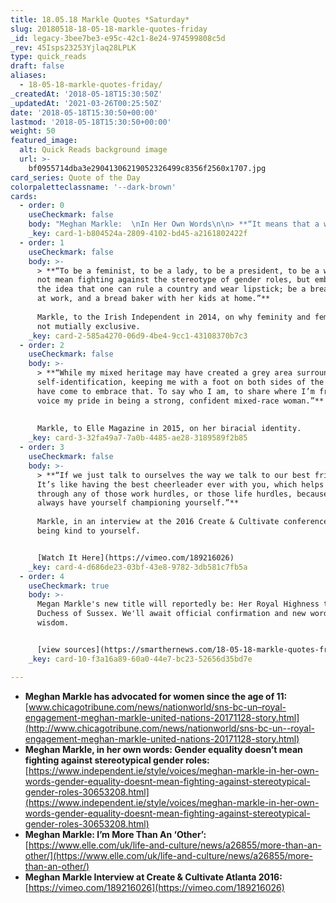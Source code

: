 ```yaml
---
title: 18.05.18 Markle Quotes *Saturday*
slug: 20180518-18-05-18-markle-quotes-friday
_id: legacy-3bee7be3-e95c-42c1-8e24-974599808c5d
_rev: 45Isps23253Yjlaq28LPLK
type: quick_reads
draft: false
aliases:
  - 18-05-18-markle-quotes-friday/
_createdAt: '2018-05-18T15:30:50Z'
_updatedAt: '2021-03-26T00:25:50Z'
date: '2018-05-18T15:30:50+00:00'
lastmod: '2018-05-18T15:30:50+00:00'
weight: 50
featured_image:
  alt: Quick Reads background image
  url: >-
    bf0955714dba3e29041306219052326499c8356f2560x1707.jpg
card_series: Quote of the Day
colorpaletteclassname: '--dark-brown'
cards:
  - order: 0
    useCheckmark: false
    body: "Meghan Markle:  \nIn Her Own Words\n\n> **“It means that a wife is equal to her husband, a sister to her brother. Not better, not worsea\x14they are equal.”**  \n  \nMarkle, on what it meant to her when, at 11, her letter to Proctor & Gamble led them to change their ad from women all over America are fighting greasy pots and pans to people all over America are fighting greasy pots and pans."
    _key: card-1-b804524a-2809-4102-bd45-a2161802422f
  - order: 1
    useCheckmark: false
    body: >-
      > **“To be a feminist, to be a lady, to be a president, to be a woman does
      not mean fighting against the stereotype of gender roles, but embracing
      the idea that one can rule a country and wear lipstick; be a breadwinner
      at work, and a bread baker with her kids at home.”**  
        
      Markle, to the Irish Independent in 2014, on why feminity and feminism are
      not mutially exclusive.
    _key: card-2-585a4270-06d9-4be4-9cc1-43108370b7c3
  - order: 2
    useCheckmark: false
    body: >-
      > **“While my mixed heritage may have created a grey area surrounding my
      self-identification, keeping me with a foot on both sides of the fence, I
      have come to embrace that. To say who I am, to share where I’m from, to
      voice my pride in being a strong, confident mixed-race woman.”**  
        
        
      Markle, to Elle Magazine in 2015, on her biracial identity.
    _key: card-3-32fa49a7-7a0b-4485-ae28-3189589f2b85
  - order: 3
    useCheckmark: false
    body: >-
      > **“If we just talk to ourselves the way we talk to our best friends….
      It’s like having the best cheerleader ever with you, which helps you get
      through any of those work hurdles, or those life hurdles, because you
      always have yourself championing yourself.”**  
        
      Markle, in an interview at the 2016 Create & Cultivate conference, on
      being kind to yourself.


      [Watch It Here](https://vimeo.com/189216026)
    _key: card-4-d686de23-03bf-43e8-9782-3db581c7fb5a
  - order: 4
    useCheckmark: true
    body: >-
      Megan Markle's new title will reportedly be: Her Royal Highness the
      Duchess of Sussex. We'll await official confirmation and new words of
      wisdom.


      [view sources](https://smarthernews.com/18-05-18-markle-quotes-friday/)
    _key: card-10-f3a16a89-60a0-44e7-bc23-52656d35bd7e

---
```

* **Meghan Markle has advocated for women since the age of 11:** [www.chicagotribune.com/news/nationworld/sns-bc-un–royal-engagement-meghan-markle-united-nations-20171128-story.html](http://www.chicagotribune.com/news/nationworld/sns-bc-un--royal-engagement-meghan-markle-united-nations-20171128-story.html)
* **Meghan Markle, in her own words: Gender equality doesn’t mean fighting against stereotypical gender roles:** [https://www.independent.ie/style/voices/meghan-markle-in-her-own-words-gender-equality-doesnt-mean-fighting-against-stereotypical-gender-roles-30653208.html](https://www.independent.ie/style/voices/meghan-markle-in-her-own-words-gender-equality-doesnt-mean-fighting-against-stereotypical-gender-roles-30653208.html)
* **Meghan Markle: I’m More Than An ‘Other’:** [https://www.elle.com/uk/life-and-culture/news/a26855/more-than-an-other/](https://www.elle.com/uk/life-and-culture/news/a26855/more-than-an-other/)
* **Meghan Markle Interview at Create & Cultivate Atlanta 2016:** [https://vimeo.com/189216026](https://vimeo.com/189216026)